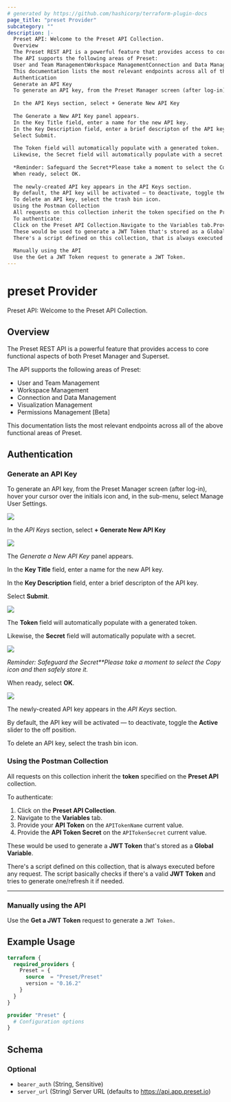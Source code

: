 ```yaml
---
# generated by https://github.com/hashicorp/terraform-plugin-docs
page_title: "preset Provider"
subcategory: ""
description: |-
  Preset API: Welcome to the Preset API Collection.
  Overview
  The Preset REST API is a powerful feature that provides access to core functional aspects of both Preset Manager and Superset.
  The API supports the following areas of Preset:
  User and Team ManagementWorkspace ManagementConnection and Data ManagementVisualization ManagementPermissions Management [Beta]
  This documentation lists the most relevant endpoints across all of the above functional areas of Preset.
  Authentication
  Generate an API Key
  To generate an API key, from the Preset Manager screen (after log-in), hover your cursor over the initials icon and, in the sub-menu, select Manage User Settings.
  
  In the API Keys section, select + Generate New API Key
  
  The Generate a New API Key panel appears.
  In the Key Title field, enter a name for the new API key.
  In the Key Description field, enter a brief descripton of the API key.
  Select Submit.
  
  The Token field will automatically populate with a generated token.
  Likewise, the Secret field will automatically populate with a secret.
  
  *Reminder: Safeguard the Secret*Please take a moment to select the Copy icon and then safely store it.
  When ready, select OK.
  
  The newly-created API key appears in the API Keys section.
  By default, the API key will be activated — to deactivate, toggle the Active slider to the off position.
  To delete an API key, select the trash bin icon.
  Using the Postman Collection
  All requests on this collection inherit the token specified on the Preset API collection.
  To authenticate:
  Click on the Preset API Collection.Navigate to the Variables tab.Provide your API Token on the APITokenName current value.Provide the API Token Secret on the APITokenSecret current value.
  These would be used to generate a JWT Token that's stored as a Global Variable.
  There's a script defined on this collection, that is always executed before any request. The script basically checks if there's a valid JWT Token and tries to generate one/refresh it if needed.
  
  Manually using the API
  Use the Get a JWT Token request to generate a JWT Token.
---
```


# preset Provider

Preset API: Welcome to the Preset API Collection.

## Overview

The Preset REST API is a powerful feature that provides access to core functional aspects of both Preset Manager and Superset.

The API supports the following areas of Preset:

*   User and Team Management
*   Workspace Management
*   Connection and Data Management
*   Visualization Management
*   Permissions Management \[Beta\]
    

This documentation lists the most relevant endpoints across all of the above functional areas of Preset.

## Authentication

### Generate an API Key

To generate an API key, from the Preset Manager screen (after log-in), hover your cursor over the initials icon and, in the sub-menu, select Manage User Settings.

![](https://i.ibb.co/D1xHc92/api1.png)

In the *API Keys* section, select **\+ Generate New API Key**

![](https://i.ibb.co/LRWp7HC/api2.png)

The *Generate a New API Key* panel appears.

In the **Key Title** field, enter a name for the new API key.

In the **Key Description** field, enter a brief descripton of the API key.

Select **Submit**.

![](https://i.ibb.co/cC0H4mY/api3.png)

The **Token** field will automatically populate with a generated token.

Likewise, the **Secret** field will automatically populate with a secret.

![](https://i.ibb.co/8smp5pZ/api5.png)

*Reminder: Safeguard the Secret**Please take a moment to select the Copy icon and then safely store it.*

When ready, select **OK**.

![](https://i.ibb.co/LdNDGNp/api6.png)

The newly-created API key appears in the *API Keys* section.

By default, the API key will be activated — to deactivate, toggle the **Active** slider to the off position.

To delete an API key, select the trash bin icon.

### Using the Postman Collection

All requests on this collection inherit the **token** specified on the **Preset API** collection.

To authenticate:

1.  Click on the **Preset API Collection**.
2.  Navigate to the **Variables** tab.
3.  Provide your **API Token** on the `APITokenName` current value.
4.  Provide the **API Token Secret** on the `APITokenSecret` current value.
    

These would be used to generate a **JWT Token** that's stored as a **Global Variable**.

There's a script defined on this collection, that is always executed before any request. The script basically checks if there's a valid **JWT Token** and tries to generate one/refresh it if needed.

* * *

### Manually using the API

Use the **Get a JWT Token** request to generate a `JWT Token.`

## Example Usage

```terraform
terraform {
  required_providers {
    Preset = {
      source  = "Preset/Preset"
      version = "0.16.2"
    }
  }
}

provider "Preset" {
  # Configuration options
}
```

<!-- schema generated by tfplugindocs -->
## Schema

### Optional

- `bearer_auth` (String, Sensitive)
- `server_url` (String) Server URL (defaults to https://api.app.preset.io)
